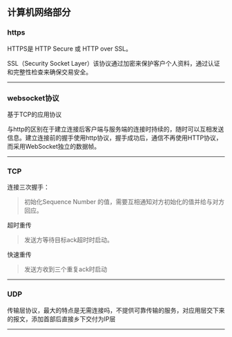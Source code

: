 ## 计算机网络部分

### https
HTTPS是 HTTP Secure 或 HTTP over SSL。

SSL（Security Socket Layer）该协议通过加密来保护客户个人资料，通过认证和完整性检查来确保交易安全。

---

### websocket协议
基于TCP的应用协议

与http的区别在于建立连接后客户端与服务端的连接时持续的，随时可以互相发送信息。建立连接前的握手使用http协议，握手成功后，通信不再使用HTTP协议，而采用WebSocket独立的数据帧。

---

### TCP
连接三次握手：
>初始化Sequence Number 的值，需要互相通知对方初始化的值并给与对方回应。

超时重传
>发送方等待目标ack超时时启动。

快速重传
>发送方收到三个重复ack时启动

---

### UDP
传输层协议，最大的特点是无需连接吗，不提供可靠传输的服务，对应用层交下来的报文，添加首部后直接乡下交付为IP层

---